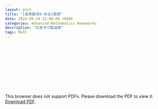 ```yaml
---
layout: post
title: "[高等数学A-作业]极限"
date: 2024-09-24 15:00:00 +0800
categories: Advanced-Mathematics Homeworks
description: "红皮书习题选做"
tags: Math
---
```

<object data="{{ site.url }}/assets/pdfs/am-homework1.pdf" type="application/pdf" width="700px" height="700px">
    <embed src="{{ site.url }}/assets/pdfs/am-homework1.pdf">
        <p>This browser does not support PDFs. Please download the PDF to view it: <a href="{{ site.url }}/assets/pdfs/am-homework1.pdf">Download PDF</a>.</p>
    </embed>
</object>